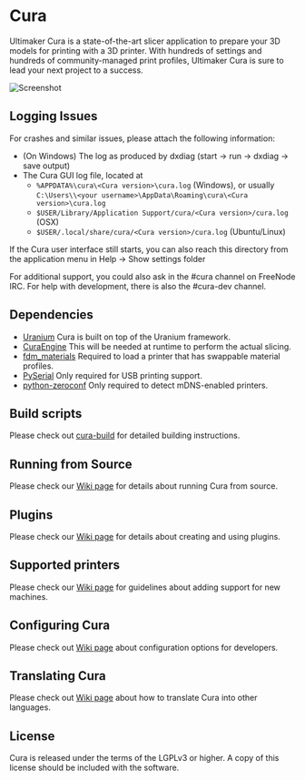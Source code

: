 Cura
====
Ultimaker Cura is a state-of-the-art slicer application to prepare your 3D models for printing with a 3D printer. With hundreds of settings and hundreds of community-managed print profiles, Ultimaker Cura is sure to lead your next project to a success.

![Screenshot](screenshot.png)

Logging Issues
------------
For crashes and similar issues, please attach the following information:

* (On Windows) The log as produced by dxdiag (start -> run -> dxdiag -> save output)
* The Cura GUI log file, located at
  * `%APPDATA%\cura\<Cura version>\cura.log` (Windows), or usually `C:\Users\\<your username>\AppData\Roaming\cura\<Cura version>\cura.log`
  * `$USER/Library/Application Support/cura/<Cura version>/cura.log` (OSX)
  * `$USER/.local/share/cura/<Cura version>/cura.log` (Ubuntu/Linux)

If the Cura user interface still starts, you can also reach this directory from the application menu in Help -> Show settings folder

For additional support, you could also ask in the #cura channel on FreeNode IRC. For help with development, there is also the #cura-dev channel.

Dependencies
------------
* [Uranium](https://github.com/Ultimaker/Uranium) Cura is built on top of the Uranium framework.
* [CuraEngine](https://github.com/Ultimaker/CuraEngine) This will be needed at runtime to perform the actual slicing.
* [fdm_materials](https://github.com/Ultimaker/fdm_materials) Required to load a printer that has swappable material profiles.
* [PySerial](https://github.com/pyserial/pyserial) Only required for USB printing support.
* [python-zeroconf](https://github.com/jstasiak/python-zeroconf) Only required to detect mDNS-enabled printers.

Build scripts
-------------
Please check out [cura-build](https://github.com/Ultimaker/cura-build) for detailed building instructions.

Running from Source
-------------
Please check our [Wiki page](https://github.com/Ultimaker/Cura/wiki/Running-Cura-from-Source) for details about running Cura from source.

Plugins
-------------
Please check our [Wiki page](https://github.com/Ultimaker/Cura/wiki/Plugin-Directory) for details about creating and using plugins.

Supported printers
-------------
Please check our [Wiki page](https://github.com/Ultimaker/Cura/wiki/Adding-new-machine-profiles-to-Cura) for guidelines about adding support for new machines.

Configuring Cura
----------------
Please check out [Wiki page](https://github.com/Ultimaker/Cura/wiki/Cura-Settings) about configuration options for developers.

Translating Cura
----------------
Please check out [Wiki page](https://github.com/Ultimaker/Cura/wiki/Translating-Cura) about how to translate Cura into other languages.

License
----------------
Cura is released under the terms of the LGPLv3 or higher. A copy of this license should be included with the software.
